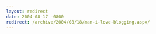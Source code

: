 ```yaml
---
layout: redirect
date: 2004-08-17 -0800
redirect: /archive/2004/08/18/man-i-love-blogging.aspx/
---
```

